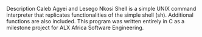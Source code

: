 Description
Caleb Agyei and Lesego Nkosi Shell is a simple UNIX command interpreter that replicates functionalities of the simple shell (sh). Additional functions are also included. This program was written entirely in C as a milestone project for ALX Africa Software Engineering.

